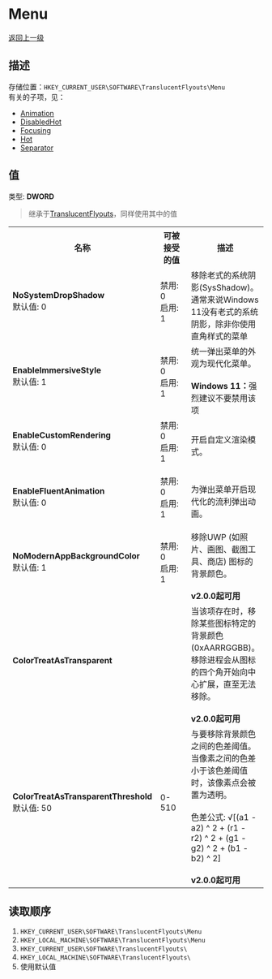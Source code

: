 # Menu
[返回上一级](../CONFIG.md)
## 描述
存储位置：`HKEY_CURRENT_USER\SOFTWARE\TranslucentFlyouts\Menu`  
有关的子项，见：
- [Animation](./Animation/CONFIG.md)  
- [DisabledHot](./DisabledHot/CONFIG.md)    
- [Focusing](./Focusing/CONFIG.md)    
- [Hot](./Hot/CONFIG.md)     
- [Separator](./Separator/CONFIG.md)    
## 值
类型: <b>DWORD</b>  
> 继承于[TranslucentFlyouts](..\CONFIG.md)，同样使用其中的值
<table>
<tr>
<th>名称</th>
<th>可被接受的值</th>
<th>描述</th>
</tr>

<tr>
<td width="10%">
<dl>
<dt><b>NoSystemDropShadow</b></dt>
<dt>默认值: 0</dt>
</dl>
</td>
<td width="20%">
<dl>
<dt>禁用: 0</dt>
<dt>启用: 1</dt>
</dl>
</td>
<td width="30%">
<dt>移除老式的系统阴影(SysShadow)。</dt>
<dt>通常来说Windows 11没有老式的系统阴影，除非你使用直角样式的菜单</dt>
</td>
</tr>

<tr>
<td width="10%">
<dl>
<dt><b>EnableImmersiveStyle</b></dt>
<dt>默认值: 1</dt>
</dl>
</td>
<td width="20%">
<dl>
<dt>禁用: 0</dt>
<dt>启用: 1</dt>
</dl>
</td>
<td width="30%">
<dt>统一弹出菜单的外观为现代化菜单。</dt>
<br>
<b>Windows 11：</b>强烈建议不要禁用该项
</td>
</tr>

<tr>
<td width="10%">
<dl>
<dt><b>EnableCustomRendering</b></dt>
<dt>默认值: 0</dt>
</dl>
</td>
<td width="20%">
<dl>
<dt>禁用: 0</dt>
<dt>启用: 1</dt>
</dl>
</td>
<td width="30%">
<dt>开启自定义渲染模式。</dt>
</td>
</tr>

<tr>
<td width="10%">
<dl>
<dt><b>EnableFluentAnimation</b></dt>
<dt>默认值: 0</dt>
</dl>
</td>
<td width="20%">
<dl>
<dt>禁用: 0</dt>
<dt>启用: 1</dt>
</dl>
</td>
<td width="30%">
<dt>为弹出菜单开启现代化的流利弹出动画。</dt>
</td>
</tr>

<tr>
<td width="10%">
<dl>
<dt><b>NoModernAppBackgroundColor</b></dt>
<dt>默认值: 1</dt>
</dl>
</td>
<td width="20%">
<dl>
<dt>禁用: 0</dt>
<dt>启用: 1</dt>
</dl>
</td>
<td width="30%">
<dt>移除UWP (如照片、画图、截图工具、商店) 图标的背景颜色。</dt>
<br>
<b>v2.0.0起可用</b>
</td>
</tr>

<tr>
<td width="10%">
<dl>
<dt><b>ColorTreatAsTransparent</b></dt>
<dt></dt>
</dl>
</td>
<td width="20%">
<dl>
<dt></dt>
</dl>
</td>
<td width="30%">
<dt>当该项存在时，移除某些图标特定的背景颜色 (0xAARRGGBB)。</dt>
<dt>移除进程会从图标的四个角开始向中心扩展，直至无法移除。</dt>
<br>
<b>v2.0.0起可用</b>
</td>
</tr>

<tr>
<td width="10%">
<dl>
<dt><b>ColorTreatAsTransparentThreshold</b></dt>
<dt>默认值: 50</dt>
</dl>
</td>
<td width="20%">
<dl>
<dt>0-510</dt>
</dl>
</td>
<td width="30%">
<dt>与要移除背景颜色之间的色差阈值。当像素之间的色差小于该色差阈值时，该像素点会被置为透明。</dt>
<br>
<dt>色差公式: √[(a1 - a2) ^ 2 + (r1 - r2) ^ 2 + (g1 - g2) ^ 2 + (b1 - b2) ^ 2]</dt>
<br>
<b>v2.0.0起可用</b>
</td>
</tr>

</table>

## 读取顺序
1. `HKEY_CURRENT_USER\SOFTWARE\TranslucentFlyouts\Menu` 
2. `HKEY_LOCAL_MACHINE\SOFTWARE\TranslucentFlyouts\Menu`
3. `HKEY_CURRENT_USER\SOFTWARE\TranslucentFlyouts\` 
4. `HKEY_LOCAL_MACHINE\SOFTWARE\TranslucentFlyouts\` 
5. 使用默认值